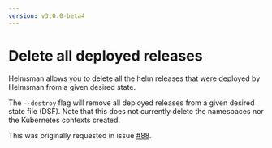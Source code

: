 ```yaml
---
version: v3.0.0-beta4
---
```


# Delete all deployed releases

Helmsman allows you to delete all the helm releases that were deployed by Helmsman from a given desired state.

The `--destroy` flag will remove all deployed releases from a given desired state file (DSF). Note that this does not currently delete the namespaces nor the Kubernetes contexts created.

This was originally requested in issue [#88](https://github.com/Praqma/helmsman/issues/88).

